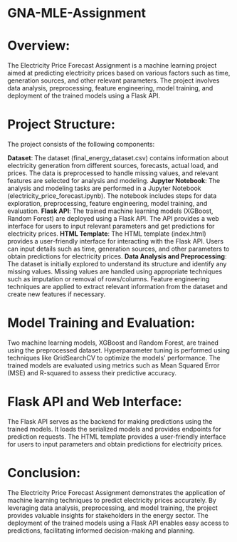 # GNA-MLE-Assignment
# Overview:
The Electricity Price Forecast Assignment is a machine learning project aimed at predicting electricity prices based on various factors such as time, generation sources, and other relevant parameters. The project 
involves data analysis, preprocessing, feature engineering, model training, and deployment of the trained models using a Flask API.

# Project Structure:
The project consists of the following components:

**Dataset**: The dataset (final_energy_dataset.csv) contains information about electricity generation from different sources, forecasts, actual load, and prices. The data is preprocessed to handle missing values, and relevant features are selected for analysis and modeling.
**Jupyter Notebook**: The analysis and modeling tasks are performed in a Jupyter Notebook (electricity_price_forecast.ipynb). The notebook includes steps for data exploration, preprocessing, feature engineering, model training, and evaluation.
**Flask API**: The trained machine learning models (XGBoost, Random Forest) are deployed using a Flask API. The API provides a web interface for users to input relevant parameters and get predictions for electricity prices.
**HTML Template**: The HTML template (index.html) provides a user-friendly interface for interacting with the Flask API. Users can input details such as time, generation sources, and other parameters to obtain predictions for electricity prices.
**Data Analysis and Preprocessing**: The dataset is initially explored to understand its structure and identify any missing values. Missing values are handled using appropriate techniques such as imputation or removal of rows/columns. Feature engineering techniques are applied to extract relevant information from the dataset and create new features if necessary.

# Model Training and Evaluation:
Two machine learning models, XGBoost and Random Forest, are trained using the preprocessed dataset. Hyperparameter tuning is performed using techniques like GridSearchCV to optimize the models' performance. The trained models are evaluated using metrics such as Mean Squared Error (MSE) and R-squared to assess their predictive accuracy.

# Flask API and Web Interface:
The Flask API serves as the backend for making predictions using the trained models. It loads the serialized models and provides endpoints for prediction requests. The HTML template provides a user-friendly interface for users to input parameters and obtain predictions for electricity prices.

# Conclusion:
The Electricity Price Forecast Assignment demonstrates the application of machine learning techniques to predict electricity prices accurately. By leveraging data analysis, preprocessing, and model training, the project provides valuable insights for stakeholders in the energy sector. The deployment of the trained models using a Flask API enables easy access to predictions, facilitating informed decision-making and planning.
